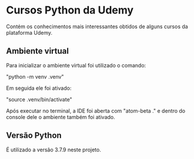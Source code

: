 # Cursos Python da Udemy

Contém os conhecimentos mais interessantes obtidos de alguns cursos da plataforma Udemy.

## Ambiente virtual

Para inicializar o ambiente virtual foi utilizado o comando:

"python -m venv .venv"

Em seguida ele foi ativado:

"source .venv/bin/activate"

Após executar no terminal, a IDE foi aberta com "atom-beta ." e dentro do console dele o ambiente também foi ativado.

## Versão Python

É utilizado a versão 3.7.9 neste projeto.

